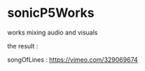 # sonicP5Works
works mixing audio and visuals

the result :

songOfLines : https://vimeo.com/329069674

